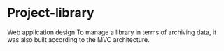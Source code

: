 # Project-library
 Web application design
To manage a library in terms of archiving data, it was also built according to the MVC architecture.
